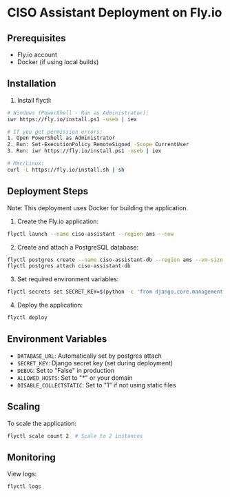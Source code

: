 # CISO Assistant Deployment on Fly.io

## Prerequisites
- Fly.io account
- Docker (if using local builds)

## Installation
1. Install flyctl:
```bash
# Windows (PowerShell - Run as Administrator):
iwr https://fly.io/install.ps1 -useb | iex

# If you get permission errors:
1. Open PowerShell as Administrator
2. Run: Set-ExecutionPolicy RemoteSigned -Scope CurrentUser
3. Run: iwr https://fly.io/install.ps1 -useb | iex

# Mac/Linux:
curl -L https://fly.io/install.sh | sh
```

## Deployment Steps

Note: This deployment uses Docker for building the application.

1. Create the Fly.io application:
```bash
flyctl launch --name ciso-assistant --region ams --now
```

2. Create and attach a PostgreSQL database:
```bash
flyctl postgres create --name ciso-assistant-db --region ams --vm-size shared-cpu-1x --initial-cluster-size 1
flyctl postgres attach ciso-assistant-db
```

3. Set required environment variables:
```bash
flyctl secrets set SECRET_KEY=$(python -c 'from django.core.management.utils import get_random_secret_key; print(get_random_secret_key())')
```

4. Deploy the application:
```bash
flyctl deploy
```

## Environment Variables
- `DATABASE_URL`: Automatically set by postgres attach
- `SECRET_KEY`: Django secret key (set during deployment)
- `DEBUG`: Set to "False" in production
- `ALLOWED_HOSTS`: Set to "*" or your domain
- `DISABLE_COLLECTSTATIC`: Set to "1" if not using static files

## Scaling
To scale the application:
```bash
flyctl scale count 2  # Scale to 2 instances
```

## Monitoring
View logs:
```bash
flyctl logs